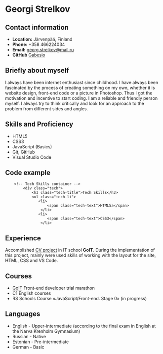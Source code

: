 # Georgi Strelkov
## Contact information
- **Location:** Järvenpää, Finland
- **Phone:** +358 466224034
- **Email:** georg.strelkov@mail.ru
- **GitHub** [Gabesio](https://github.com/Gabesio)
## Briefly about myself
I always have been internet enthusiast since childhood. I have always been fascinated by the process of creating something on my own, whether it is website design, front-end code or a picture in Photoshop. Thus I got the motivation and incentive to start coding. I am a reliable and friendly person myself. I always try to think critically and look for an approach to the problem from different sides and angles.
## Skills and Proficiency
- HTML5
- CSS3
- JavaScript (Basics)
- Git, GitHub
- Visual Studio Code
## Code example
```
    <!-- Tech Skills container -->
        <div class="tech">
            <h3 class="tech-title">Tech Skills</h3>
            <ul class="tech-li">
               <li>
                   <span class="tech-text">HTML5a</span>
                </li>
               <li>
                   <span class="tech-text">CSS3</span>
                </li>
```
## Experience
Accomplished [CV project](https://vibrant-jang-ac7ef2.netlify.app/) in IT school **GoIT**. During the implementation of this project, mainly were used skills of working with the layout for the site, HTML, CSS and VS Code.
## Courses
- [GoIT](https://goit.global/ua-ru/) Front-end developer trial marathon
- C1 English courses
- RS Schools Course «JavaScript/Front-end. Stage 0» (in progress)
## Languages
- English - Upper-intermediate (according to the final exam in English at the Narva Krenholm Gymnasium)
- Russian - Native
- Estonian - Pre-intermediate
- German - Basic